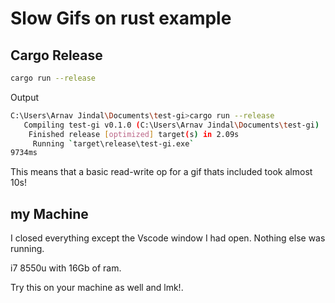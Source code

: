# Slow Gifs on rust example

## Cargo Release

```bash
cargo run --release
```

Output

```bash
C:\Users\Arnav Jindal\Documents\test-gi>cargo run --release
   Compiling test-gi v0.1.0 (C:\Users\Arnav Jindal\Documents\test-gi)
    Finished release [optimized] target(s) in 2.09s
     Running `target\release\test-gi.exe`
9734ms
```

This means that a basic read-write op for a gif thats included took almost 10s!

## my Machine

I closed everything except the Vscode window I had open. Nothing else was running.

i7 8550u with 16Gb of ram.

Try this on your machine as well and lmk!.